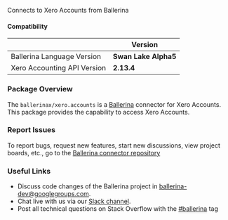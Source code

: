 Connects to Xero Accounts from Ballerina

#### Compatibility
|                               | Version               |
|-------------------------------|-----------------------|
|  Ballerina Language Version   | **Swan Lake Alpha5**  |
|  Xero Accounting API Version  |       **2.13.4**      |

### Package Overview
The `ballerinax/xero.accounts` is a [Ballerina](https://ballerina.io/) connector for Xero Accounts.
This package provides the capability to access Xero Accounts.
### Report Issues
To report bugs, request new features, start new discussions, view project boards, etc., go to the [Ballerina connector repository](link)
### Useful Links
- Discuss code changes of the Ballerina project in [ballerina-dev@googlegroups.com](mailto:ballerina-dev@googlegroups.com).
- Chat live with us via our [Slack channel](https://ballerina.io/community/slack/).
- Post all technical questions on Stack Overflow with the [#ballerina](https://stackoverflow.com/questions/tagged/ballerina) tag
